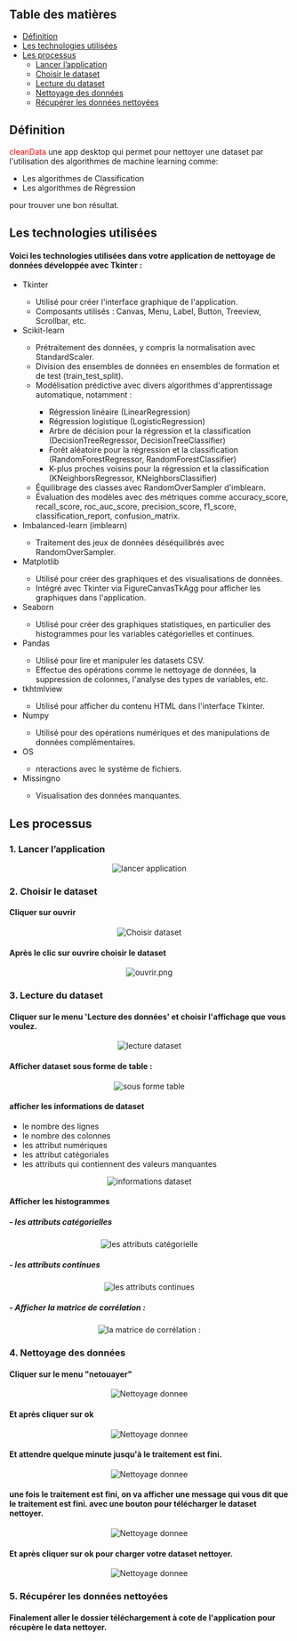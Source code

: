 <html>
<body>
    <h2>Table des matières</h2>
<ul>
  <li><a href="#définition">Définition</a></li>
  <li><a href="#technologies_utilisees">Les technologies utilisées</a></li>
  <li><a href="#les-processus">Les processus</a>
    <ul>
      <li><a href="#lancer-lapplication">Lancer l’application</a></li>
      <li><a href="#choisir-le-dataset">Choisir le dataset</a></li>
      <li><a href="#lecture-du-dataset">Lecture du dataset</a></li>
      <li><a href="#nettoyage-des-données">Nettoyage des données</a></li>
      <li><a href="#récupérer-les-données-nettoyées">Récupérer les données nettoyées</a></li>
    </ul>
  </li>
</ul>

<h2 id="définition">Définition</h2>
<p><span style="color:red;">cleanData</span> une app desktop qui permet pour nettoyer une dataset par l'utilisation des algorithmes de machine learning comme:
<ul>
    <li>Les algorithmes de Classification</li>
    <li>Les algorithmes de Régression</li>
</ul>
pour trouver une bon résultat.
</p>

<h2 id="technologies_utilisees">Les technologies utilisées</h2>
<h4>Voici les technologies utilisées dans votre application de nettoyage de données développée avec Tkinter :</h4>
<ul>
  <li>Tkinter</li>
  <ul>
    <li>Utilisé pour créer l'interface graphique de l'application.</li>
    <li>Composants utilisés : Canvas, Menu, Label, Button, Treeview, Scrollbar, etc.</li>
  </ul>
  <li>Scikit-learn</li>
    <ul>
    <li>Prétraitement des données, y compris la normalisation avec StandardScaler.</li>
    <li>Division des ensembles de données en ensembles de formation et de test (train_test_split).</li>
    <li>Modélisation prédictive avec divers algorithmes d'apprentissage automatique, notamment :</li>
    <ul>
      <li>Régression linéaire (LinearRegression)</li>
      <li>Régression logistique (LogisticRegression)</li>
      <li>Arbre de décision pour la régression et la classification (DecisionTreeRegressor, DecisionTreeClassifier)</li>
      <li>Forêt aléatoire pour la régression et la classification (RandomForestRegressor, RandomForestClassifier)</li>
      <li>K-plus proches voisins pour la régression et la classification (KNeighborsRegressor, KNeighborsClassifier)</li>
    </ul>
    <li>Équilibrage des classes avec RandomOverSampler d'imblearn.</li>
    <li>Évaluation des modèles avec des métriques comme accuracy_score, recall_score, roc_auc_score, precision_score, f1_score, classification_report, confusion_matrix.</li>
    </ul>
  <li>Imbalanced-learn (imblearn)</li>
     <ul><li>Traitement des jeux de données déséquilibrés avec RandomOverSampler.</li></ul>
  <li>Matplotlib</li>
    <ul>
      <li>Utilisé pour créer des graphiques et des visualisations de données.</li>
      <li>Intégré avec Tkinter via FigureCanvasTkAgg pour afficher les graphiques dans l'application.</li>
    </ul>
  <li>Seaborn</li>
    <ul><li>Utilisé pour créer des graphiques statistiques, en particulier des histogrammes pour les variables catégorielles et continues.</li></ul>
  <li>Pandas</li>
    <ul>
      <li>Utilisé pour lire et manipuler les datasets CSV.</li>
      <li>Effectue des opérations comme le nettoyage de données, la suppression de colonnes, l'analyse des types de variables, etc.</li>
    </ul>
  <li>tkhtmlview</li>
  <ul>
    <li>Utilisé pour afficher du contenu HTML dans l'interface Tkinter.</li>
  </ul>
  <li>Numpy</li>
    <ul>
      <li>Utilisé pour des opérations numériques et des manipulations de données complémentaires.</li>
    </ul>
  <li>OS</li>
    <ul>
      <li>nteractions avec le système de fichiers.</li>
    </ul>
  <li>Missingno</li>
    <ul>
      <li>Visualisation des données manquantes.</li>
    </ul>
</ul>

<h2 id="les-processus">Les processus</h2>

<h3 id="lancer-lapplication">1. Lancer l’application</h3>
  <p align="center">
  <img src="./images/lancer_application.png" alt="lancer application">
 </p>

<h3 id="choisir-le-dataset">2. Choisir le dataset</h3>
  <h4>Cliquer sur ouvrir</h4>
  <p align="center">
  <img src="./images/choisir_dataset.png" alt="Choisir dataset">
 </p>
 <h4>Après le clic sur ouvrire choisir le dataset</h4>
  <p align="center">
  <img src="./images/ouvrir.png" alt="ouvrir.png">
 </p>

<h3 id="lecture-du-dataset">3. Lecture du dataset</h3>
  <h4>Cliquer sur le menu 'Lecture des données' et choisir l'affichage que vous voulez.</h4>
  <p align="center">
    <img src="./images/lecture_dataset.png" alt="lecture dataset">
  </p>

  <h4>Afficher dataset sous forme de table :</h4>
  <p align="center">
    <img src="./images/afficher_dataset_sous_forme_table.png" alt="sous forme table">
  </p>

  <h4>afficher les informations de dataset </h4>
  <ul>
    <li>le nombre des lignes</li>
    <li>le nombre des colonnes</li>
    <li>les attribut numériques</li>
    <li>les attribut catégoriales</li>
    <li>les attributs qui contiennent des valeurs manquantes</li>
  </ul>
  <p align="center">
    <img src="./images/informations_dataset.png" alt="informations dataset">
  </p>

  <h4>Afficher les histogrammes</h4>
  <h5> - les attributs catégorielles</h5>
  <p align="center">
    <img src="./images/afficher_histogrammes_categorielles.png" alt="les attributs catégorielle">
  </p>
  <h5> - les attributs continues</h5>
  <p align="center">
    <img src="./images/afficher_histogrammes_continues.png" alt="les attributs continues">
  </p>
  <h5> - Afficher la matrice de corrélation :</h5>
  <p align="center">
    <img src="./images/afficher_matrice_correlation.png" alt="la matrice de corrélation :">
  </p>


<h3 id="nettoyage-des-données">4. Nettoyage des données</h3>
  <h4>Cliquer sur le menu "netouayer"</h4>
  <p align="center">
    <img src="./images/Nettoyage_donnee.png" alt="Nettoyage donnee">
  </p>

  <h4>Et après cliquer sur ok</h4>
  <p align="center">
    <img src="./images/clicker_ok.png" alt="Nettoyage donnee">
  </p>

  <h4>Et attendre quelque minute jusqu'à le traitement est fini.</h4>
  <p align="center">
    <img src="./images/attendre_quelque_minute.png" alt="Nettoyage donnee">
  </p>

  <h4>une fois le traitement est fini, on va afficher une message qui vous dit que le traitement est fini.
avec une bouton pour télécharger le dataset nettoyer.</h4>
  <p align="center">
    <img src="./images/telecharger_dataset_nettoyer.png" alt="Nettoyage donnee">
  </p>

  <h4>Et après cliquer sur ok pour charger votre dataset nettoyer.</h4>
      <p align="center">
        <img src="./images/charger_dataset.png" alt="Nettoyage donnee">
      </p>

<h3 id="récupérer-les-données-nettoyées">5. Récupérer les données nettoyées</h3>
 <h4>Finalement aller le dossier téléchargement à cote de l'application pour récupère le data nettoyer.</h4>

</body>
</html>
